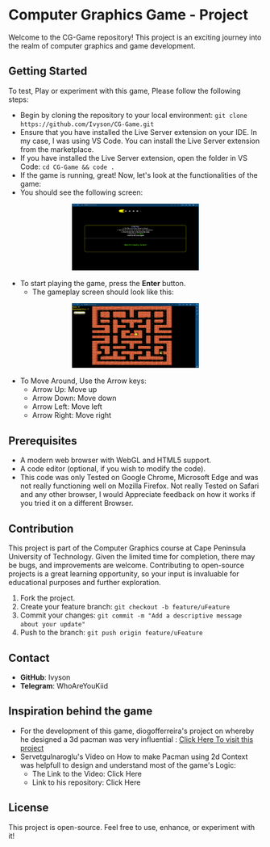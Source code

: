 # Computer Graphics Game - Project

Welcome to the CG-Game repository! This project is an exciting journey into the realm of computer graphics and game development.

## Getting Started
To test, Play or experiment with this game, Please follow the following steps:
- Begin by cloning the repository to your local environment: `git clone https://github.com/Ivyson/CG-Game.git`
- Ensure that you have installed the Live Server extension on your IDE. In my case, I was using VS Code. You can install the Live Server extension from the marketplace.
- If you have installed the Live Server extension, open the folder in VS Code:
 `cd CG-Game && code .`
- If the game is running, great! Now, let's look at the functionalities of the game:
- You should see the following screen:
<p align="center">
  <img src="https://github.com/Ivyson/CG-Game/blob/main/assets/Readme/Intro_Game1.png" alt="alt text" width="50%">
</p>


 - To start playing the game, press the **Enter** button.
    - The gameplay screen should look like this:
<p align="center">
  <img src="https://github.com/Ivyson/CG-Game/blob/main/assets/Readme/Game_Play1.png" alt="alt text" width="50%" height="auto" align="centre">
</p>

- To Move Around, Use the Arrow keys:
  - Arrow Up: Move up
  - Arrow Down: Move down
  - Arrow Left: Move left
  - Arrow Right: Move right

## Prerequisites

- A modern web browser with WebGL and HTML5 support.
- A code editor (optional, if you wish to modify the code).
- This code was only Tested on Google Chrome, Microsoft Edge and was not really functioning well on Mozilla Firefox. Not really Tested on Safari and any other browser, I would Appreciate feedback on how it works if you tried it on a different Browser.

## Contribution

This project is part of the Computer Graphics course at Cape Peninsula University of Technology. Given the limited time for completion, there may be bugs, and improvements are welcome. Contributing to open-source projects is a great learning opportunity, so your input is invaluable for educational purposes and further exploration.

1. Fork the project.
2. Create your feature branch: `git checkout -b feature/uFeature`
3. Commit your changes: `git commit -m "Add a descriptive message about your update"`
4. Push to the branch: `git push origin feature/uFeature`

## Contact

- **GitHub**: Ivyson
- **Telegram**: WhoAreYouKiid
## Inspiration behind the game
- For the development of this game, diogofferreira's project on whereby he designed a 3d pacman was very influential : <a href="https://github.com/diogofferreira/pacman-3d" alt = "diogofferreira" target="_blank" >Click Here To visit this project</a>
- Servetgulnaroglu's Video on How to make Pacman using 2d Context was helpfull to design and understand most of the game's Logic:
    - The Link to the Video: <a href="https://youtu.be/GXlckaGr0Eo" alt="Servetgulnaroglu" style="text-decoration: none;" target="_blank"> Click Here </a>
    - Link to his repository: <a href="https://github.com/servetgulnaroglu/pacman-js" alt="Pacman-Js"  style="text-decoration: none;" target="_blank"> Click Here </a>

## License
This project is open-source. Feel free to use, enhance, or experiment with it!
